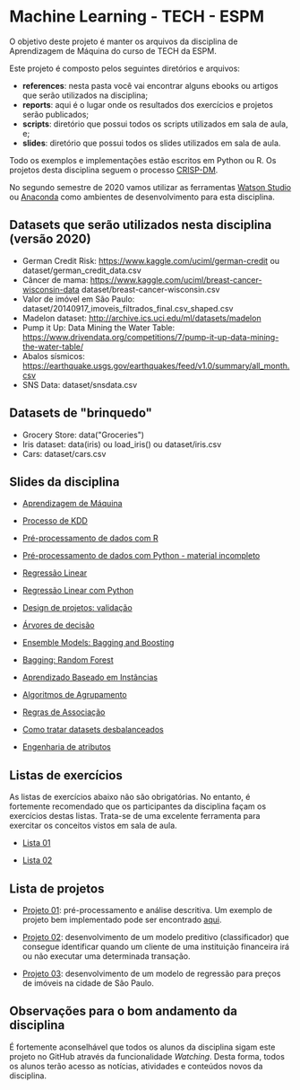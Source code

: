 # Machine Learning - TECH - ESPM

O objetivo deste projeto é manter os arquivos da disciplina de 
Aprendizagem de Máquina do curso de TECH da ESPM. 

Este projeto é composto pelos seguintes diretórios e arquivos: 

* **references**: nesta pasta você vai encontrar alguns ebooks 
ou artigos que serão utilizados na disciplina;
* **reports**: aqui é o lugar onde os resultados dos exercícios e projetos serão publicados;
* **scripts**: diretório que possui todos os scripts utilizados em sala de aula, e;
* **slides**: diretório que possui todos os slides utilizados em sala de aula.

Todo os exemplos e implementações estão escritos em Python ou R. Os projetos desta disciplina seguem o processo [CRISP-DM](https://en.wikipedia.org/wiki/Cross-industry_standard_process_for_data_mining).

No segundo semestre de 2020 vamos utilizar as ferramentas [Watson Studio](https://github.com/fbarth/ml-espm/blob/master/WatsonStudio.md) ou [Anaconda](https://www.anaconda.com/) como ambientes de desenvolvimento para esta disciplina.

## Datasets que serão utilizados nesta disciplina (versão 2020)

* German Credit Risk: https://www.kaggle.com/uciml/german-credit ou dataset/german_credit_data.csv
* Câncer de mama: https://www.kaggle.com/uciml/breast-cancer-wisconsin-data dataset/breast-cancer-wisconsin.csv
* Valor de imóvel em São Paulo: dataset/20140917_imoveis_filtrados_final.csv_shaped.csv
* Madelon dataset: http://archive.ics.uci.edu/ml/datasets/madelon
* Pump it Up: Data Mining the Water Table: https://www.drivendata.org/competitions/7/pump-it-up-data-mining-the-water-table/
* Abalos sísmicos: https://earthquake.usgs.gov/earthquakes/feed/v1.0/summary/all_month.csv
* SNS Data: dataset/snsdata.csv

## Datasets de "brinquedo"

* Grocery Store: data("Groceries")
* Iris dataset: data(iris) ou load_iris() ou dataset/iris.csv
* Cars: dataset/cars.csv

## Slides da disciplina

* [Aprendizagem de Máquina](slides/Aula01-aprendizagemMaquina/aIntroducao.pdf)
* [Processo de KDD](slides/Aula02-processo-kdd/bigDataCienciaDadosKDD.pdf)

* [Pré-processamento de dados com R](slides/Aula03-processamentoDadosR/analiseExploratoria_v2.pdf)
* [Pré-processamento de dados com Python - material incompleto](slides/Aula03-processamentoDadosPython/analiseExploratoria_python.pdf)

* [Regressão Linear](slides/Aula04-regressao/regressao.pdf)
* [Regressão Linear com Python](slides/Aula04-regressao/regressao_py.pdf)

* [Design de projetos: validação](slides/Aula03-design/projetoEvalidacao.pdf)

* [Árvores de decisão](slides/Aula05-arvoresDecisao/arvoresDecisao.pdf)
* [Ensemble Models: Bagging and Boosting](slides/Aula05-boosting/boosting.pdf)
* [Bagging: Random Forest](slides/Aula05-randomForest/randomForest.pdf)

* [Aprendizado Baseado em Instâncias](slides/Aula06-aprendizadoBaseadoInstancias/aprendizadoBaseadoInstancias.pdf)
* [Algoritmos de Agrupamento](slides/Aula07-agrupamento/agrupamento.pdf)
* [Regras de Associação](slides/Aula08-regrasAssociacao/regrasAssociacao.pdf)

* [Como tratar datasets desbalanceados]()
* [Engenharia de atributos]()

## Listas de exercícios

As listas de exercícios abaixo não são obrigatórias. No entanto, é fortemente recomendado 
que os participantes da disciplina façam os exercícios destas listas. Trata-se de uma excelente
ferramenta para exercitar os conceitos vistos em sala de aula.   

* [Lista 01](https://dataplatform.cloud.ibm.com/analytics/notebooks/v2/763da773-c309-4f99-8cb2-363cda8e39dd/view?access_token=0aef62cca019dde4f1af2b6ee05f1bc9d00741b2c1217e7c2a5c4e2bcc148b83)

* [Lista 02](https://dataplatform.cloud.ibm.com/analytics/notebooks/v2/71e4391f-12f7-4c83-b296-8e71bc78a724/view?access_token=ac671b79eab7a3773710ccc991f561e7009de7c42fcbdebac7dcf7f8205e3503)

## Lista de projetos

* [Projeto 01](https://github.com/fbarth/ml-espm/issues/1): pré-processamento e análise descritiva. Um exemplo de projeto bem implementado pode ser encontrado [aqui](https://hentai-lab.github.io/Machine-Learning/html/Atividade_1.html).

* [Projeto 02](https://github.com/fbarth/ml-espm/blob/master/projects/Project_01_2019.pdf): desenvolvimento de um modelo preditivo (classificador) que consegue identificar quando um cliente de uma instituição financeira irá ou não executar uma determinada transação. 

* [Projeto 03](https://dataplatform.cloud.ibm.com/analytics/notebooks/v2/c751db52-6370-4633-938f-a0410fc07e74/view?access_token=b3d438ad4d46d6e1cbe703c24f7bc1845306282abcfb9fc306d48cb81f2ea6a1): desenvolvimento de um modelo de regressão para preços de imóveis na cidade de São Paulo.

## Observações para o bom andamento da disciplina

É fortemente aconselhável que todos os alunos da disciplina sigam este projeto no GitHub através
da funcionalidade *Watching*. Desta forma, todos os alunos terão acesso as notícias, atividades 
e conteúdos novos da disciplina.